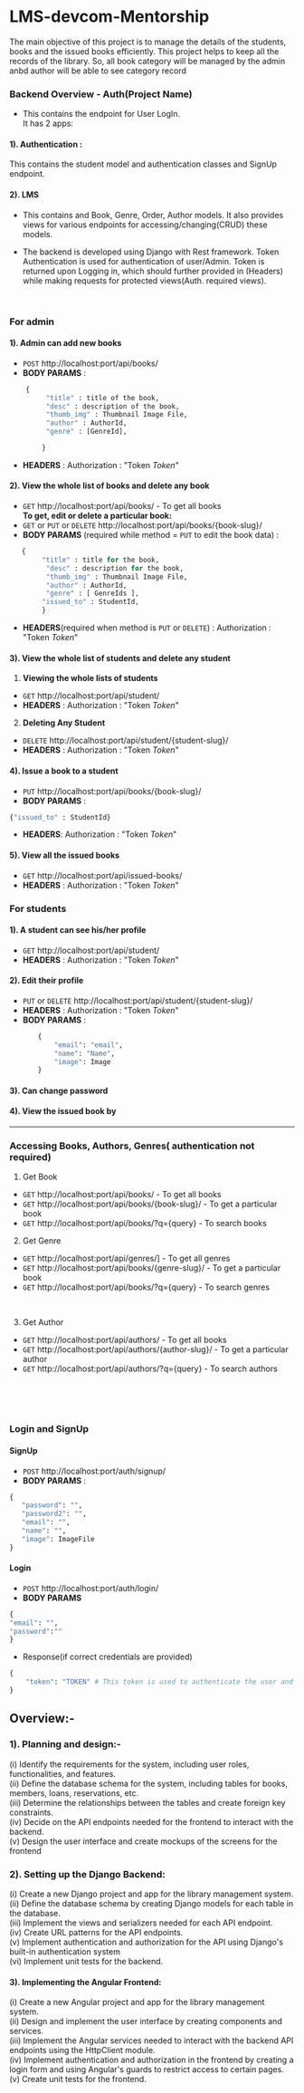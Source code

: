 # LMS-devcom-Mentorship
The main objective of this project is to manage the details of the students, books and the issued books efficiently. This project helps to keep all the records of the library. So, all book category will be managed by the admin anbd author will be able to see category record
### Backend Overview - Auth(Project Name)
 - This contains the endpoint for User LogIn. <br>
 It has 2 apps: <br>
#### 1). Authentication :
This contains the student model and authentication classes and SignUp endpoint.
#### 2). LMS
 - This contains and Book, Genre, Order, Author models. It also provides views for various endpoints for accessing/changing(CRUD) these models. 

 - The backend is developed using Django with Rest framework. Token Authentication is used for authentication of user/Admin. Token is returned upon Logging in, which should further provided in (Headers) while making requests for protected views(Auth. required views).

<br>


### For admin <br>
#### 1). Admin can add new books <br>
 - `POST`  http://localhost:port/api/books/<br>
 - **BODY PARAMS** : <br>
```python  
    {
         "title" : title of the book,
         "desc" : description of the book,
         "thumb_img" : Thumbnail Image File,
         "author" : AuthorId,
         "genre" : [GenreId],

        }
```      
 - **HEADERS** : Authorization : "Token *Token*"<br>
#### 2). View the whole list of books and delete any book <br>
 - `GET` http://localhost:port/api/books/ - To get all books <br>
  __To get, edit or delete a particular book:__
 - `GET` or `PUT` or `DELETE` http://localhost:port/api/books/{book-slug}/ <br> 
 - __BODY PARAMS__ (required while method = `PUT` to edit the book data) : <br>
```python 
   {
        "title" : title for the book,
         "desc" : description for the book,
         "thumb_img" : Thumbnail Image File,
         "author" : AuthorId,
         "genre" : [ GenreIds ],
        "issued_to" : StudentId,
        } 
```

 - **HEADERS**(required when method is `PUT` or `DELETE`) : Authorization : "Token *Token*"<br>

#### 3). View the whole list of students and delete any student <br>

1. **Viewing the whole lists of students** <br>
 - `GET`  http://localhost:port/api/student/<br>
 - **HEADERS** : Authorization : "Token *Token*"<br>

2. **Deleting Any Student**<br>
 - `DELETE`   http://localhost:port/api/student/{student-slug}/<br>
 - **HEADERS** : Authorization : "Token *Token*"<br>


#### 4). Issue a book to a student <br>
 - `PUT`  http://localhost:port/api/books/{book-slug}/<br>
 - **BODY PARAMS** : <br>
 ```python 
 {"issued_to" : StudentId} 
 ```
  
 - **HEADERS**: Authorization : "Token *Token*"<br>


#### 5). View all the issued books <br>
 - `GET`  http://localhost:port/api/issued-books/<br>
 - **HEADERS** : Authorization : "Token *Token*"<br>

### For students <br>
#### 1). A student can see his/her profile <br>

 - `GET`  http://localhost:port/api/student/<br>
 - **HEADERS** : Authorization : "Token *Token*"<br>

#### 2). Edit their profile <br>
 - `PUT` or `DELETE` http://localhost:port/api/student/{student-slug}/<br>
 - **HEADERS** : Authorization : "Token *Token*"<br>
 - **BODY PARAMS** : 
 ```python
        {
            "email": "email",
            "name": "Name",
            "image": Image
        }
```
#### 3). Can change password <br>
#### 4). View the issued book by  <br>

*** 
### Accessing Books, Authors, Genres( authentication not required)
1. Get Book <br>
 - `GET` http://localhost:port/api/books/ - To get all books <br>
 - `GET` http://localhost:port/api/books/{book-slug}/ - To get a particular book <br>
 - `GET` http://localhost:port/api/books/?q={query} - To search books <br>
 
2. Get Genre <br>
 - `GET` http://localhost:port/api/genres/] - To get all genres <br>
 - `GET` http://localhost:port/api/books/{genre-slug}/ - To get a particular book <br>
 - `GET` http://localhost:port/api/books/?q={query} - To search genres <br>
 <br>
 
3. Get Author 
 - `GET` http://localhost:port/api/authors/ - To get all books <br>
 - `GET` http://localhost:port/api/authors/{author-slug}/ - To get a particular author <br>
 - `GET` http://localhost:port/api/authors/?q={query} - To search authors <br>
 <br>

<br>
<br>

### Login and SignUp
#### SignUp
 - `POST` http://localhost:port/auth/signup/  <br>
 - **BODY PARAMS** :
 ```python
 {
    "password": "",
    "password2": "",
    "email": "",
    "name": "",
    "image": ImageFile
}
```
#### Login
 - `POST` http://localhost:port/auth/login/ <br>
 - **BODY PARAMS**
 ```python
 {
"email": "",
"password":""
}
```
- Response(if correct credentials are provided)
```python
{
    "token": "TOKEN" # This token is used to authenticate the user and give access to other views.
}

```

## Overview:-

### 1). Planning and design:-<br>
(i) Identify the requirements for the system, including user roles, functionalities, and features.<br>
(ii) Define the database schema for the system, including tables for books, members, loans, reservations, etc.<br>
(iii) Determine the relationships between the tables and create foreign key constraints.<br>
(iv) Decide on the API endpoints needed for the frontend to interact with the backend.<br>
(v) Design the user interface and create mockups of the screens for the frontend<br>

### 2). Setting up the Django Backend:<br>
(i) Create a new Django project and app for the library management system.<br>
(ii) Define the database schema by creating Django models for each table in the database.<br>
(iii) Implement the views and serializers needed for each API endpoint.<br>
(iv) Create URL patterns for the API endpoints.<br>
(v) Implement authentication and authorization for the API using Django's built-in authentication system <br>
(vi) Implement unit tests for the backend.

#### 3). Implementing the Angular Frontend:<br>
(i) Create a new Angular project and app for the library management system.<br>
(ii) Design and implement the user interface by creating components and services.<br>
(iii) Implement the Angular services needed to interact with the backend API endpoints using the HttpClient module.<br>
(iv) Implement authentication and authorization in the frontend by creating a login form and using Angular's guards to restrict access to certain pages.<br>
(v) Create unit tests for the frontend.<br>

